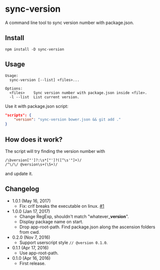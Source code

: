 sync-version
============
A command line tool to sync version number with package.json.

Install
-------
```
npm install -D sync-version
```

Usage
-----
```
Usage:
  sync-version [--list] <files>...
  
Options:
  <files>    Sync version number with package.json inside <file>.
  -l --list  List current version.
```

Use it with package.json script:

```json
"scripts": {
	"version": "sync-version bower.json && git add ."
}
```

How does it work?
-----------------

The script will try finding the version number with

```
/\bversion["']?:\s*["']?([^\s'"]+)/
/^\/\/ @version\s+(\S+)/
```

and update it.

Changelog
---------
* 1.0.1 (May 16, 2017)
	- Fix: crlf breaks the executable on linux. [#1](https://github.com/eight04/sync-version/issues/1)
* 1.0.0 (Jan 17, 2017)
	- Change RegExp, shouldn't match "whatever_**version**".
	- Display package name on start.
	- Drop app-root-path. Find package.json along the ascension folders from cwd.
* 0.2.0 (Nov 7, 2016)
	- Support userscript style `// @version 0.1.0`.
* 0.1.1 (Apr 17, 2016)
	- Use app-root-path.
* 0.1.0 (Apr 16, 2016)
	- First release.
